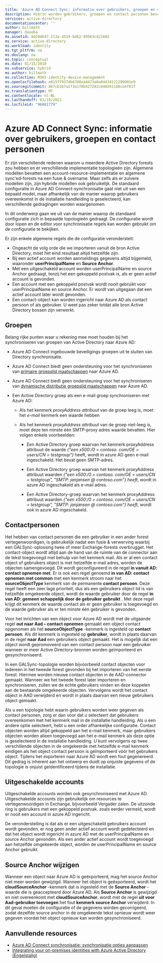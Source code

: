 ```yaml
---
title: 'Azure AD Connect Sync: informatie over gebruikers, groepen en contact personen | Microsoft Docs'
description: Hierin worden gebruikers, groepen en contact personen beschreven in Azure AD Connect synchronisatie.
services: active-directory
documentationcenter: ''
author: billmath
manager: daveba
ms.assetid: 8d204647-213a-4519-bd62-49563c421602
ms.service: active-directory
ms.workload: identity
ms.tgt_pltfrm: na
ms.devlang: na
ms.topic: conceptual
ms.date: 01/15/2018
ms.subservice: hybrid
ms.author: billmath
ms.collection: M365-identity-device-management
ms.openlocfilehash: e015f7937db6788aa4473a8a04434121299901e9
ms.sourcegitcommit: 867cb1b7a1f3a1f0b427282c648d411d0ca4f81f
ms.translationtype: MT
ms.contentlocale: nl-NL
ms.lasthandoff: 03/19/2021
ms.locfileid: "96861779"
---
```

# <a name="azure-ad-connect-sync-understanding-users-groups-and-contacts"></a>Azure AD Connect Sync: informatie over gebruikers, groepen en contact personen
Er zijn verschillende redenen waarom u meerdere Active Directory forests zou hebben en er verschillende implementatie topologieën zijn. Algemene modellen bevatten een account-resource-implementatie en algemene sync'ed-forests na een fusie & overname. Maar zelfs als er zuivere modellen zijn, zijn hybride modellen ook gebruikelijk. De standaard configuratie in Azure AD Connect-synchronisatie gaat niet uit van een bepaald model, maar afhankelijk van de manier waarop gebruikers overeenkomst in de installatie handleiding is geselecteerd, kan verschillende gedragingen worden waargenomen.

In dit onderwerp gaan we uit van de manier waarop de standaard configuratie zich in bepaalde topologieën gedraagt. De configuratie wordt door lopen en de editor voor synchronisatie regels kan worden gebruikt om de configuratie te bekijken.

Er zijn enkele algemene regels die de configuratie veronderstelt:
* Ongeacht de volg orde die we importeren vanuit de bron Active Directory, moet het eind resultaat altijd hetzelfde zijn.
* Bij een actief account worden aanmeldings gegevens altijd bijgemeld, waaronder **userPrincipalName** en **Source Anchor**.
* Met een uitgeschakeld account worden userPrincipalName en source Anchor gedraagt, tenzij het een gekoppeld postvak is, als er geen actief account is gevonden.
* Een account met een gekoppeld postvak wordt nooit gebruikt voor userPrincipalName en source Anchor. Er wordt van uitgegaan dat een actief account later wordt gevonden.
* Een contact-object kan worden ingericht naar Azure AD als contact persoon of als gebruiker. U weet pas zeker totdat alle bron Active Directory bossen zijn verwerkt.

## <a name="groups"></a>Groepen
Belang rijke punten waar u rekening mee moet houden bij het synchroniseren van groepen van Active Directory naar Azure AD:

* Azure AD Connect ingebouwde beveiligings groepen uit te sluiten van Directory synchronisatie.

* Azure AD Connect biedt geen ondersteuning voor het synchroniseren van [primaire groepslid maatschappen](/previous-versions/windows/it-pro/windows-server-2008-R2-and-2008/cc771489(v=ws.11)) naar Azure AD.

* Azure AD Connect biedt geen ondersteuning voor het synchroniseren van [dynamische distributie groepslid maatschappen](/Exchange/recipients/dynamic-distribution-groups/dynamic-distribution-groups) naar Azure AD.

* Een Active Directory groep als een e-mail groep synchroniseren met Azure AD:

    * Als het kenmerk *proxyAddress attribuut* van de groep leeg is, moet het *e-mail* kenmerk een waarde hebben

    * Als het kenmerk *proxyAddress attribuut* van de groep niet-leeg is, moet deze ten minste één SMTP-proxy adres waarde bevatten. Hier volgen enkele voorbeelden:
    
      * Een Active Directory groep waarvan het kenmerk proxyAddress attribuut de waarde *{"een x500:/0 = contoso. com/OE = users/CN = testgroup"}* heeft, wordt in azure AD geen e-mail ingeschakeld. Het bevat geen SMTP-adres.
      
      * Een Active Directory groep waarvan het kenmerk proxyAddress attribuut waarden *{"een x500:/0 = contoso. com/OE = users/CN = testgroup", "SMTP: janjansen \@ contoso.com"} heeft,* wordt in azure AD ingeschakeld als e-mail adres.
      
      * Een Active Directory-groep waarvan het kenmerk proxyAddress attribuut waarden *{"een x500:/0 = contoso. com/OE = users/CN = testgroup", "SMTP: janjansen \@ contoso.com"} heeft,* wordt ook in azure AD ingeschakeld.

## <a name="contacts"></a>Contactpersonen
Het hebben van contact personen die een gebruiker in een ander forest vertegenwoordigen, is gebruikelijk nadat een fusie & verwerving waarbij een GALSync-oplossing twee of meer Exchange-forests overbrugget. Het contact-object wordt altijd aan de hand van de ruimte van de connector aan de tekst toegevoegd met behulp van het kenmerk mail. Als er al een contact object of gebruikers object is met hetzelfde e-mail adres, worden de objecten samengevoegd. Dit wordt geconfigureerd in de regel **in vanuit AD: contact opnemen met**. Er is ook een regel genoemd **in van AD: contact opnemen met common** met een kenmerk stroom naar het **sourceObjectType** kenmerk van de permanente **contact persoon**. Deze regel heeft een zeer lage prioriteit, dus als een gebruikers object lid is van hetzelfde omgekeerde object, wordt de waarde gebruiker door de regel **in van AD: gemeen schappelijk door de gebruiker gebruikt** . Met deze regel krijgt dit kenmerk de waarde contact als er geen gebruiker is toegevoegd en de waarde gebruiker als er ten minste één gebruiker is gevonden.

Voor het inrichten van een object voor Azure AD wordt met de uitgaande regel **out naar Aad – contact opnemen** gemaakt een object contact opgenomen als het **sourceObjectType** -kenmerk is ingesteld op **contact persoon**. Als dit kenmerk is ingesteld op **gebruiker**, wordt in plaats daarvan in de regel **naar Aad** een gebruikers object gemaakt.
Het is mogelijk dat een object wordt gepromoveerd van een contact persoon naar een gebruiker wanneer er meer Active Directory-bronnen worden geïmporteerd en gesynchroniseerd.

In een GALSync-topologie worden bijvoorbeeld contact objecten voor iedereen in het tweede forest gevonden bij het importeren van het eerste forest. Hiermee worden nieuwe contact objecten in de AAD-connector gemaakt. Wanneer we het tweede forest later importeren en synchroniseren, zullen we de echte gebruikers vinden en deze koppelen aan de bestaande omgekeerde objecten. Vervolgens wordt het contact object in AAD verwijderd en wordt in plaats daarvan een nieuw gebruikers object gemaakt.

Als u een topologie hebt waarin gebruikers worden weer gegeven als contact personen, zorg er dan voor dat u selecteert dat gebruikers overeenkomen met het kenmerk mail in de installatie handleiding. Als u een andere optie selecteert, hebt u een order afhankelijke configuratie. Contact objecten worden altijd gekoppeld aan het e-mail kenmerk, maar gebruikers objecten worden alleen toegevoegd aan het e-mail kenmerk als deze optie is geselecteerd in de installatie handleiding. U kunt vervolgens op twee verschillende objecten in de omgekeerde met hetzelfde e-mail kenmerk eindigen als het object contact persoon is geïmporteerd vóór het gebruikers object. Tijdens het exporteren naar Azure AD wordt een fout gegenereerd. Dit gedrag is inherent aan het ontwerp en duidt op onjuiste gegevens of de topologie is onjuist geïdentificeerd tijdens de installatie.

## <a name="disabled-accounts"></a>Uitgeschakelde accounts
Uitgeschakelde accounts worden ook gesynchroniseerd met Azure AD. Uitgeschakelde accounts zijn gebruikelijk om resources te vertegenwoordigen in Exchange, bijvoorbeeld Vergader zalen. De uitzonde ring is gebruikers met een gekoppeld postvak. zoals eerder vermeld, wordt er nooit een account in azure AD ingericht.

De veronderstelling is dat als er een uitgeschakeld gebruikers account wordt gevonden, er nog geen ander actief account wordt gedetecteerd en dat het object wordt ingericht in azure AD met de userPrincipalName en source Anchor gevonden. Als een ander actief account wordt toegevoegd aan hetzelfde omgekeerde object, worden de userPrincipalName en source Anchor gebruikt.

## <a name="changing-sourceanchor"></a>Source Anchor wijzigen
Wanneer een object naar Azure AD is geëxporteerd, mag het source Anchor niet meer worden gewijzigd. Wanneer het object is geëxporteerd, wordt het **cloudSourceAnchor** -kenmerk dat is ingesteld met de **Source Anchor** -waarde die is geaccepteerd door Azure AD. Als **Source Anchor** is gewijzigd en niet overeenkomt met **cloudSourceAnchor**, wordt met de regel **uit voor Aad-gebruiker toevoegen** het fout **kenmerk source Anchor** verwijderd. In dit geval moeten de configuratie of de gegevens worden gecorrigeerd, zodat dezelfde source anchor in de omgekeerde tekst opnieuw wordt weer gegeven voordat het object opnieuw kan worden gesynchroniseerd.

## <a name="additional-resources"></a>Aanvullende resources
* [Azure AD Connect synchronisatie: synchronisatie opties aanpassen](how-to-connect-sync-whatis.md)
* [Integrating your on-premises identities with Azure Active Directory (Engelstalig)](whatis-hybrid-identity.md)
